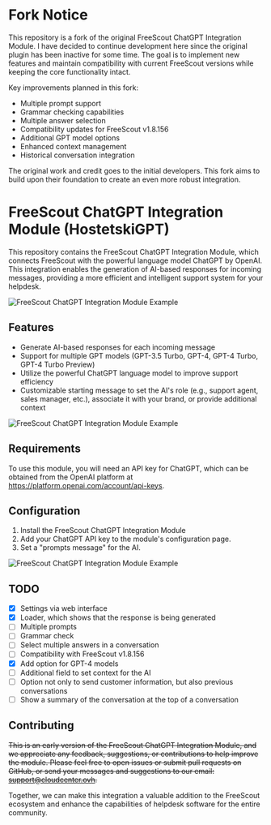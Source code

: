 # Fork Notice

This repository is a fork of the original FreeScout ChatGPT Integration Module. I have decided to continue development here since the original plugin has been inactive for some time. The goal is to implement new features and maintain compatibility with current FreeScout versions while keeping the core functionality intact.

Key improvements planned in this fork:
- Multiple prompt support
- Grammar checking capabilities  
- Multiple answer selection
- Compatibility updates for FreeScout v1.8.156
- Additional GPT model options
- Enhanced context management
- Historical conversation integration

The original work and credit goes to the initial developers. This fork aims to build upon their foundation to create an even more robust integration.


# FreeScout ChatGPT Integration Module (HostetskiGPT)

This repository contains the FreeScout ChatGPT Integration Module, which connects FreeScout with the powerful language model ChatGPT by OpenAI. This integration enables the generation of AI-based responses for incoming messages, providing a more efficient and intelligent support system for your helpdesk.

![FreeScout ChatGPT Integration Module Example](https://my.hostetski.com/files/img/hostetskigpt.jpg "Integration Module Example")

## Features
- Generate AI-based responses for each incoming message
- Support for multiple GPT models (GPT-3.5 Turbo, GPT-4, GPT-4 Turbo, GPT-4 Turbo Preview)
- Utilize the powerful ChatGPT language model to improve support efficiency
- Customizable starting message to set the AI's role (e.g., support agent, sales manager, etc.), associate it with your brand, or provide additional context

![FreeScout ChatGPT Integration Module Example](https://my.hostetski.com/files/git/gpt.gif "Integration Module Example")


## Requirements
To use this module, you will need an API key for ChatGPT, which can be obtained from the OpenAI platform at https://platform.openai.com/account/api-keys.

## Configuration
1. Install the FreeScout ChatGPT Integration Module
2. Add your ChatGPT API key to the module's configuration page.
3. Set a "prompts message" for the AI.

![FreeScout ChatGPT Integration Module Example](https://my.hostetski.com/files/git/gpt-settings.png "GPT Setting Page")

## TODO
 - [x] Settings via web interface
 - [x] Loader, which shows that the response is being generated
 - [ ] Multiple prompts
 - [ ] Grammar check
 - [ ] Select multiple answers in a conversation
 - [ ] Compatibility with FreeScout v1.8.156
 - [x] Add option for GPT-4 models
 - [ ] Additional field to set context for the AI
 - [ ] Option not only to send customer information, but also previous conversations
 - [ ] Show a summary of the conversation at the top of a conversation

## Contributing
~~This is an early version of the FreeScout ChatGPT Integration Module, and we appreciate any feedback, suggestions, or contributions to help improve the module. Please feel free to open issues or submit pull requests on GitHub, or send your messages and suggestions to our email: [support@cloudcenter.ovh](mailto:support@cloudcenter.ovh).~~

Together, we can make this integration a valuable addition to the FreeScout ecosystem and enhance the capabilities of helpdesk software for the entire community.

